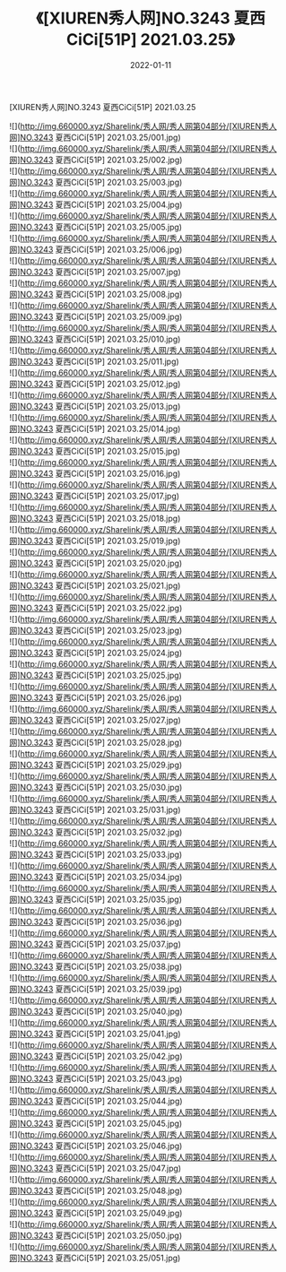 ﻿---
layout: post
title:  《[XIUREN秀人网]NO.3243 夏西CiCi[51P] 2021.03.25》
date:   2022-01-11
img: http://img.660000.xyz/Sharelink/秀人网/秀人网第04部分/[XIUREN秀人网]NO.3243 夏西CiCi[51P] 2021.03.25/000.jpg
categories: [美女, 清纯, 唯美]
---

[XIUREN秀人网]NO.3243 夏西CiCi[51P] 2021.03.25

 ![](http://img.660000.xyz/Sharelink/秀人网/秀人网第04部分/[XIUREN秀人网]NO.3243 夏西CiCi[51P] 2021.03.25/001.jpg) <br>![](http://img.660000.xyz/Sharelink/秀人网/秀人网第04部分/[XIUREN秀人网]NO.3243 夏西CiCi[51P] 2021.03.25/002.jpg) <br>![](http://img.660000.xyz/Sharelink/秀人网/秀人网第04部分/[XIUREN秀人网]NO.3243 夏西CiCi[51P] 2021.03.25/003.jpg) <br>![](http://img.660000.xyz/Sharelink/秀人网/秀人网第04部分/[XIUREN秀人网]NO.3243 夏西CiCi[51P] 2021.03.25/004.jpg) <br>![](http://img.660000.xyz/Sharelink/秀人网/秀人网第04部分/[XIUREN秀人网]NO.3243 夏西CiCi[51P] 2021.03.25/005.jpg) <br>![](http://img.660000.xyz/Sharelink/秀人网/秀人网第04部分/[XIUREN秀人网]NO.3243 夏西CiCi[51P] 2021.03.25/006.jpg) <br>![](http://img.660000.xyz/Sharelink/秀人网/秀人网第04部分/[XIUREN秀人网]NO.3243 夏西CiCi[51P] 2021.03.25/007.jpg) <br>![](http://img.660000.xyz/Sharelink/秀人网/秀人网第04部分/[XIUREN秀人网]NO.3243 夏西CiCi[51P] 2021.03.25/008.jpg) <br>![](http://img.660000.xyz/Sharelink/秀人网/秀人网第04部分/[XIUREN秀人网]NO.3243 夏西CiCi[51P] 2021.03.25/009.jpg) <br>![](http://img.660000.xyz/Sharelink/秀人网/秀人网第04部分/[XIUREN秀人网]NO.3243 夏西CiCi[51P] 2021.03.25/010.jpg) <br>![](http://img.660000.xyz/Sharelink/秀人网/秀人网第04部分/[XIUREN秀人网]NO.3243 夏西CiCi[51P] 2021.03.25/011.jpg) <br>![](http://img.660000.xyz/Sharelink/秀人网/秀人网第04部分/[XIUREN秀人网]NO.3243 夏西CiCi[51P] 2021.03.25/012.jpg) <br>![](http://img.660000.xyz/Sharelink/秀人网/秀人网第04部分/[XIUREN秀人网]NO.3243 夏西CiCi[51P] 2021.03.25/013.jpg) <br>![](http://img.660000.xyz/Sharelink/秀人网/秀人网第04部分/[XIUREN秀人网]NO.3243 夏西CiCi[51P] 2021.03.25/014.jpg) <br>![](http://img.660000.xyz/Sharelink/秀人网/秀人网第04部分/[XIUREN秀人网]NO.3243 夏西CiCi[51P] 2021.03.25/015.jpg) <br>![](http://img.660000.xyz/Sharelink/秀人网/秀人网第04部分/[XIUREN秀人网]NO.3243 夏西CiCi[51P] 2021.03.25/016.jpg) <br>![](http://img.660000.xyz/Sharelink/秀人网/秀人网第04部分/[XIUREN秀人网]NO.3243 夏西CiCi[51P] 2021.03.25/017.jpg) <br>![](http://img.660000.xyz/Sharelink/秀人网/秀人网第04部分/[XIUREN秀人网]NO.3243 夏西CiCi[51P] 2021.03.25/018.jpg) <br>![](http://img.660000.xyz/Sharelink/秀人网/秀人网第04部分/[XIUREN秀人网]NO.3243 夏西CiCi[51P] 2021.03.25/019.jpg) <br>![](http://img.660000.xyz/Sharelink/秀人网/秀人网第04部分/[XIUREN秀人网]NO.3243 夏西CiCi[51P] 2021.03.25/020.jpg) <br>![](http://img.660000.xyz/Sharelink/秀人网/秀人网第04部分/[XIUREN秀人网]NO.3243 夏西CiCi[51P] 2021.03.25/021.jpg) <br>![](http://img.660000.xyz/Sharelink/秀人网/秀人网第04部分/[XIUREN秀人网]NO.3243 夏西CiCi[51P] 2021.03.25/022.jpg) <br>![](http://img.660000.xyz/Sharelink/秀人网/秀人网第04部分/[XIUREN秀人网]NO.3243 夏西CiCi[51P] 2021.03.25/023.jpg) <br>![](http://img.660000.xyz/Sharelink/秀人网/秀人网第04部分/[XIUREN秀人网]NO.3243 夏西CiCi[51P] 2021.03.25/024.jpg) <br>![](http://img.660000.xyz/Sharelink/秀人网/秀人网第04部分/[XIUREN秀人网]NO.3243 夏西CiCi[51P] 2021.03.25/025.jpg) <br>![](http://img.660000.xyz/Sharelink/秀人网/秀人网第04部分/[XIUREN秀人网]NO.3243 夏西CiCi[51P] 2021.03.25/026.jpg) <br>![](http://img.660000.xyz/Sharelink/秀人网/秀人网第04部分/[XIUREN秀人网]NO.3243 夏西CiCi[51P] 2021.03.25/027.jpg) <br>![](http://img.660000.xyz/Sharelink/秀人网/秀人网第04部分/[XIUREN秀人网]NO.3243 夏西CiCi[51P] 2021.03.25/028.jpg) <br>![](http://img.660000.xyz/Sharelink/秀人网/秀人网第04部分/[XIUREN秀人网]NO.3243 夏西CiCi[51P] 2021.03.25/029.jpg) <br>![](http://img.660000.xyz/Sharelink/秀人网/秀人网第04部分/[XIUREN秀人网]NO.3243 夏西CiCi[51P] 2021.03.25/030.jpg) <br>![](http://img.660000.xyz/Sharelink/秀人网/秀人网第04部分/[XIUREN秀人网]NO.3243 夏西CiCi[51P] 2021.03.25/031.jpg) <br>![](http://img.660000.xyz/Sharelink/秀人网/秀人网第04部分/[XIUREN秀人网]NO.3243 夏西CiCi[51P] 2021.03.25/032.jpg) <br>![](http://img.660000.xyz/Sharelink/秀人网/秀人网第04部分/[XIUREN秀人网]NO.3243 夏西CiCi[51P] 2021.03.25/033.jpg) <br>![](http://img.660000.xyz/Sharelink/秀人网/秀人网第04部分/[XIUREN秀人网]NO.3243 夏西CiCi[51P] 2021.03.25/034.jpg) <br>![](http://img.660000.xyz/Sharelink/秀人网/秀人网第04部分/[XIUREN秀人网]NO.3243 夏西CiCi[51P] 2021.03.25/035.jpg) <br>![](http://img.660000.xyz/Sharelink/秀人网/秀人网第04部分/[XIUREN秀人网]NO.3243 夏西CiCi[51P] 2021.03.25/036.jpg) <br>![](http://img.660000.xyz/Sharelink/秀人网/秀人网第04部分/[XIUREN秀人网]NO.3243 夏西CiCi[51P] 2021.03.25/037.jpg) <br>![](http://img.660000.xyz/Sharelink/秀人网/秀人网第04部分/[XIUREN秀人网]NO.3243 夏西CiCi[51P] 2021.03.25/038.jpg) <br>![](http://img.660000.xyz/Sharelink/秀人网/秀人网第04部分/[XIUREN秀人网]NO.3243 夏西CiCi[51P] 2021.03.25/039.jpg) <br>![](http://img.660000.xyz/Sharelink/秀人网/秀人网第04部分/[XIUREN秀人网]NO.3243 夏西CiCi[51P] 2021.03.25/040.jpg) <br>![](http://img.660000.xyz/Sharelink/秀人网/秀人网第04部分/[XIUREN秀人网]NO.3243 夏西CiCi[51P] 2021.03.25/041.jpg) <br>![](http://img.660000.xyz/Sharelink/秀人网/秀人网第04部分/[XIUREN秀人网]NO.3243 夏西CiCi[51P] 2021.03.25/042.jpg) <br>![](http://img.660000.xyz/Sharelink/秀人网/秀人网第04部分/[XIUREN秀人网]NO.3243 夏西CiCi[51P] 2021.03.25/043.jpg) <br>![](http://img.660000.xyz/Sharelink/秀人网/秀人网第04部分/[XIUREN秀人网]NO.3243 夏西CiCi[51P] 2021.03.25/044.jpg) <br>![](http://img.660000.xyz/Sharelink/秀人网/秀人网第04部分/[XIUREN秀人网]NO.3243 夏西CiCi[51P] 2021.03.25/045.jpg) <br>![](http://img.660000.xyz/Sharelink/秀人网/秀人网第04部分/[XIUREN秀人网]NO.3243 夏西CiCi[51P] 2021.03.25/046.jpg) <br>![](http://img.660000.xyz/Sharelink/秀人网/秀人网第04部分/[XIUREN秀人网]NO.3243 夏西CiCi[51P] 2021.03.25/047.jpg) <br>![](http://img.660000.xyz/Sharelink/秀人网/秀人网第04部分/[XIUREN秀人网]NO.3243 夏西CiCi[51P] 2021.03.25/048.jpg) <br>![](http://img.660000.xyz/Sharelink/秀人网/秀人网第04部分/[XIUREN秀人网]NO.3243 夏西CiCi[51P] 2021.03.25/049.jpg) <br>![](http://img.660000.xyz/Sharelink/秀人网/秀人网第04部分/[XIUREN秀人网]NO.3243 夏西CiCi[51P] 2021.03.25/050.jpg) <br>![](http://img.660000.xyz/Sharelink/秀人网/秀人网第04部分/[XIUREN秀人网]NO.3243 夏西CiCi[51P] 2021.03.25/051.jpg) <br>